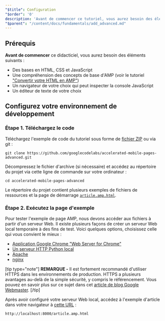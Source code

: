 ```yaml
---
"$title": Configuration
"$order": '0'
description: 'Avant de commencer ce tutoriel, vous aurez besoin des éléments suivants : - Des bases en HTML, CSS et JavaScript - Une compréhension des concepts de base d''AMP, voir ...'
"$parent": "/content/docs/fundamentals/add_advanced.md"
---
```


## Prérequis

**Avant de commencer** ce didacticiel, vous aurez besoin des éléments suivants :

- Des bases en HTML, CSS et JavaScript
- Une compréhension des concepts de base d'AMP (voir le tutoriel ["Convertir votre HTML en AMP"](../../../../documentation/guides-and-tutorials/start/converting/index.md))
- Un navigateur de votre choix qui peut inspecter la console JavaScript
- Un éditeur de texte de votre choix

## Configurez votre environnement de développement

### Étape 1. Téléchargez le code

Téléchargez l'exemple de code du tutoriel sous forme de [fichier ZIP](https://github.com/googlecodelabs/accelerated-mobile-pages-advanced/archive/master.zip) ou via git :

```shell
git clone https://github.com/googlecodelabs/accelerated-mobile-pages-advanced.git
```

Décompressez le fichier d'archive (si nécessaire) et accédez au répertoire du projet via cette ligne de commande sur votre ordinateur :

```shell
cd accelerated-mobile-pages-advanced
```

Le répertoire du projet contient plusieurs exemples de fichiers de ressources et la page de démarrage [`article.amp.html`](https://github.com/googlecodelabs/accelerated-mobile-pages-advanced/blob/master/article.amp.html).

### Étape 2. Exécutez la page d'exemple

Pour tester l'exemple de page AMP, nous devons accéder aux fichiers à partir d'un serveur Web. Il existe plusieurs façons de créer un serveur Web local temporaire à des fins de test. Voici quelques options, choisissez celle qui vous convient le mieux :

- [Application Google Chrome "Web Server for Chrome"](https://chrome.google.com/webstore/detail/web-server-for-chrome/ofhbbkphhbklhfoeikjpcbhemlocgigb)
- [Un serveur HTTP Python local](https://developer.mozilla.org/en-US/docs/Learn/Common_questions/set_up_a_local_testing_server#Running_a_simple_local_HTTP_server)
- [Apache](https://httpd.apache.org/docs/2.4/getting-started.html)
- [nginx](http://nginx.org/)

[tip type="note"] **REMARQUE -** Il est fortement recommandé d'utiliser HTTPS dans les environnements de production. HTTPS a plusieurs avantages au-delà de la simple sécurité, y compris le référencement. Vous pouvez en savoir plus sur ce sujet dans cet [article de blog Google Webmaster](https://webmasters.googleblog.com/2014/08/https-as-ranking-signal.html). [/tip]

Après avoir configuré votre serveur Web local, accédez à l'exemple d'article dans votre navigateur à [cette URL](http://localhost:8000/article.amp.html) :

```text
http://localhost:8000/article.amp.html
```
